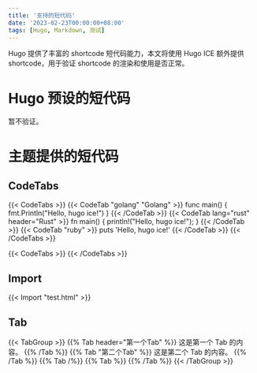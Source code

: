 ```yaml
---
title: '支持的短代码'
date: '2023-02-23T00:00:00+08:00'
tags: [Hugo, Markdown, 测试]
---
```


Hugo 提供了丰富的 shortcode 短代码能力，本文将使用 Hugo ICE 额外提供 shortcode，用于验证 shortcode 的渲染和使用是否正常。

<!--more-->

# Hugo 预设的短代码

暂不验证。

# 主题提供的短代码

## CodeTabs

{{< CodeTabs >}}
{{< CodeTab "golang" "Golang" >}}
func main() {
    fmt.Println("Hello, hugo ice!")
}
{{< /CodeTab >}}
{{< CodeTab lang="rust" header="Rust" >}}
fn main() {
    println!("Hello, hugo ice!");
}
{{< /CodeTab >}}
{{< CodeTab "ruby" >}}
puts 'Hello, hugo ice!'
{{< /CodeTab >}}
{{< /CodeTabs >}}

{{< CodeTabs >}}
{{< /CodeTabs >}}

## Import

{{< Import "test.html" >}}

## Tab

{{< TabGroup >}}
{{% Tab header="第一个Tab" %}}
这是第一个 Tab 的内容。
{{% /Tab %}}
{{% Tab "第二个Tab" %}}
这是第二个 Tab 的内容。
{{% /Tab %}}
{{% Tab /%}}
{{% Tab %}}
{{% /Tab %}}
{{< /TabGroup >}}
